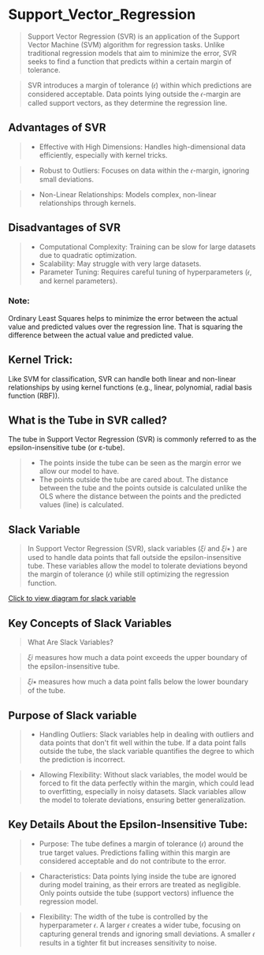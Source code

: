 # Support_Vector_Regression
> Support Vector Regression (SVR) is an application of the Support Vector Machine (SVM) algorithm for regression tasks. Unlike traditional regression models that aim to minimize the error, SVR seeks to find a function that predicts within a certain margin of tolerance.

> SVR introduces a margin of tolerance (𝜖) within which predictions are considered acceptable. Data points lying outside the 𝜖-margin are called support vectors, as they determine the regression line.

## Advantages of SVR
> + Effective with High Dimensions:
Handles high-dimensional data efficiently, especially with kernel tricks.

> + Robust to Outliers:
Focuses on data within the 𝜖-margin, ignoring small deviations.

> + Non-Linear Relationships:
Models complex, non-linear relationships through kernels.

## Disadvantages of SVR
> + Computational Complexity:
Training can be slow for large datasets due to quadratic optimization.
> + Scalability:
May struggle with very large datasets.
> + Parameter Tuning:
Requires careful tuning of hyperparameters (𝜖, and kernel parameters).

### Note:
Ordinary Least Squares helps to minimize the error between the actual value and predicted values over the regression line. That is squaring the difference between the actual value and predicted value.

## Kernel Trick:
Like SVM for classification, SVR can handle both linear and non-linear relationships by using kernel functions (e.g., linear, polynomial, radial basis function (RBF)).

## What is the Tube in SVR called?
The tube in Support Vector Regression (SVR) is commonly referred to as the epsilon-insensitive tube (or ε-tube).
> + The points inside the tube can be seen as the margin error we allow our model to have.
> + The points outside the tube are cared about. The distance between the tube and the points outside is calculated unlike the OLS where the distance between the points and the predicted values (line) is calculated.
>
## Slack Variable
> In Support Vector Regression (SVR), slack variables (𝜉𝑖  and 𝜉𝑖∗ ) are used to handle data points that fall outside the epsilon-insensitive tube. These variables allow the model to tolerate deviations beyond the margin of tolerance (𝜖) while still optimizing the regression function.

[Click to view diagram for slack variable](https://ibb.co/xgzH9mc)

## Key Concepts of Slack Variables
>What Are Slack Variables?

> 𝜉𝑖  measures how much a data point exceeds the upper boundary of the epsilon-insensitive tube.

> 𝜉𝑖∗ measures how much a data point falls below the lower boundary of the tube.

## Purpose of Slack variable
> + Handling Outliers: Slack variables help in dealing with outliers and data points that don't fit well within the tube. If a data point falls outside the tube, the slack variable quantifies the degree to which the prediction is incorrect.

> + Allowing Flexibility: Without slack variables, the model would be forced to fit the data perfectly within the margin, which could lead to overfitting, especially in noisy datasets. Slack variables allow the model to tolerate deviations, ensuring better generalization.

## Key Details About the Epsilon-Insensitive Tube:
> + Purpose: The tube defines a margin of tolerance (𝜖) around the true target values. Predictions falling within this margin are considered acceptable and do not contribute to the error.

> + Characteristics: Data points lying inside the tube are ignored during model training, as their errors are treated as negligible.
Only points outside the tube (support vectors) influence the regression model.

> + Flexibility: The width of the tube is controlled by the hyperparameter 𝜖. A larger 𝜖 creates a wider tube, focusing on capturing general trends and ignoring small deviations. A smaller 𝜖 results in a tighter fit but increases sensitivity to noise.
